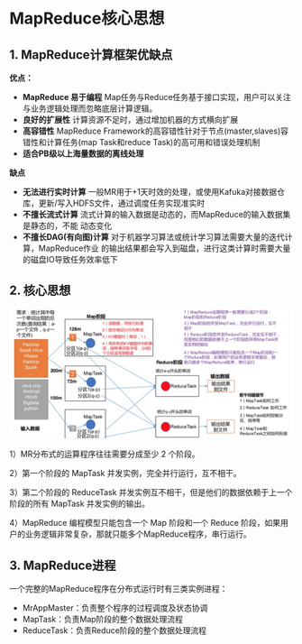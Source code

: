 # MapReduce核心思想

## 1. MapReduce计算框架优缺点

**优点：**

- **MapReduce 易于编程** Map任务与Reduce任务基于接口实现，用户可以关注与业务逻辑处理而忽略底层计算逻辑。
- **良好的扩展性**  计算资源不足时，通过增加机器的方式横向扩展
- **高容错性**  MapReduce Framework的高容错性针对于节点(master,slaves)容错性和计算任务(map Task和reduce Task)的高可用和错误处理机制
- **适合PB级以上海量数据的离线处理**

**缺点**

- **无法进行实时计算**  一般MR用于+1天时效的处理，或使用Kafuka对接数据仓库，更新/写入HDFS文件，通过调度任务实现准实时
- **不擅长流式计算**  流式计算的输入数据是动态的，而MapReduce的输入数据集是静态的，不能 动态变化
- **不擅长DAG(有向图)计算** 对于机器学习算法或统计学习算法需要大量的迭代计算，MapReduce作业 的输出结果都会写入到磁盘，进行这类计算时需要大量的磁盘IO导致任务效率低下

## 2. 核心思想

![](../../img/mapreduce_core_concept.jpg)

1）MR分布式的运算程序往往需要分成至少 2 个阶段。

2）第一个阶段的 MapTask 并发实例，完全并行运行，互不相干。

3）第二个阶段的 ReduceTask 并发实例互不相干，但是他们的数据依赖于上一个阶段的所有 MapTask 并发实例的输出。

 4）MapReduce 编程模型只能包含一个 Map 阶段和一个 Reduce 阶段，如果用户的业务逻辑非常复杂，那就只能多个MapReduce程序，串行运行。

## 3. MapReduce进程

一个完整的MapReduce程序在分布式运行时有三类实例进程： 

- MrAppMaster：负责整个程序的过程调度及状态协调
- MapTask：负责Map阶段的整个数据处理流程
- ReduceTask：负责Reduce阶段的整个数据处理流程



